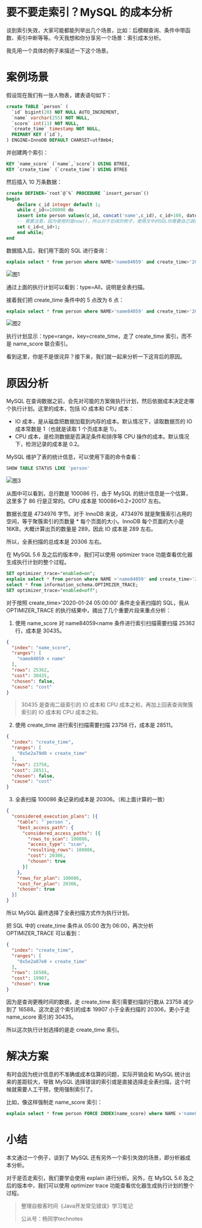 # 要不要走索引？MySQL 的成本分析

谈到索引失效，大家可能都能列举出几个场景，比如：后模糊查询、条件中带函数、索引中断等等。今天我想和你分享另一个场景：索引成本分析。

我先用一个具体的例子来描述一下这个场景。

# 案例场景

假设现在我们有一张人物表，建表语句如下：

```sql
create TABLE `person` (
  `id` bigint(20) NOT NULL AUTO_INCREMENT,
  `name` varchar(255) NOT NULL,
  `score` int(11) NOT NULL,
  `create_time` timestamp NOT NULL,
  PRIMARY KEY (`id`),
) ENGINE=InnoDB DEFAULT CHARSET=utf8mb4;

```

并创建两个索引：

```sql
KEY `name_score` (`name`,`score`) USING BTREE,
KEY `create_time` (`create_time`) USING BTREE
```

然后插入 10 万条数据：

```sql
create DEFINER=`root`@`%` PROCEDURE `insert_person`()
begin
    declare c_id integer default 1;
    while c_id<=100000 do
    insert into person values(c_id, concat('name',c_id), c_id+100, date_sub(NOW(), interval c_id second));
    -- 需要注意，因为使用的是now()，所以对于后续的例子，使用文中的SQL你需要自己调整条件，否则可能看不到文中的效果
    set c_id=c_id+1;
    end while;
end
```

数据插入后，我们用下面的 SQL 进行查询：

```sql
explain select * from person where NAME>'name84059' and create_time>'2020-01-24 05:00:00'
```

![图1](https://technotes.oss-cn-shenzhen.aliyuncs.com/2022/202211072137344.png)

通过上面的执行计划可以看到：type=All，说明是全表扫描。

接着我们把 create_time 条件中的 5 点改为 6 点：

```sql
explain select * from person where NAME>'name84059' and create_time>'2020-01-24 06:00:00'
```

![图2](https://technotes.oss-cn-shenzhen.aliyuncs.com/2022/202211072137741.png)

执行计划显示：type=range，key=create_time，走了 create_time 索引，而不是 name_score 联合索引。

看到这里，你是不是很诧异？接下来，我们就一起来分析一下这背后的原因。

# 原因分析

MySQL 在查询数据之前，会先对可能的方案做执行计划，然后依据成本决定走哪个执行计划。这里的成本，包括 IO 成本和 CPU 成本：

- IO 成本，是从磁盘把数据加载到内存的成本。默认情况下，读取数据页的 IO 成本常数是 1（也就是读取 1 个页成本是 1）。
- CPU 成本，是检测数据是否满足条件和排序等 CPU 操作的成本。默认情况下，检测记录的成本是 0.2。

MySQL 维护了表的统计信息，可以使用下面的命令查看：

```sql
SHOW TABLE STATUS LIKE 'person'
```

![图3](https://technotes.oss-cn-shenzhen.aliyuncs.com/2022/202211072138636.png)

从图中可以看到，总行数是 100086 行，由于 MySQL 的统计信息是一个估算，这里多了 86 行是正常的。CPU 成本是 100086*0.2=20017 左右。

数据长度是 4734976 字节。对于 InnoDB 来说，4734976 就是聚簇索引占用的空间，等于聚簇索引的页数量 * 每个页面的大小。InnoDB 每个页面的大小是 16KB，大概计算出页的数量是 289，因此 IO 成本是 289 左右。

所以，全表扫描的总成本是 20306 左右。

在 MySQL 5.6 及之后的版本中，我们可以使用 optimizer trace 功能查看优化器生成执行计划的整个过程。

```sql
SET optimizer_trace="enabled=on";
explain select * from person where NAME >'name84059' and create_time>'2020-01-24 05:00:00';
select * from information_schema.OPTIMIZER_TRACE;
SET optimizer_trace="enabled=off";
```

对于按照 create_time>'2020-01-24 05:00:00’ 条件走全表扫描的 SQL，我从 OPTIMIZER_TRACE 的执行结果中，摘出了几个重要片段来重点分析：

1. 使用 name_score 对 name84059<name 条件进行索引扫描需要扫描 25362 行，成本是 30435。

```json
{
  "index": "name_score",
  "ranges": [
    "name84059 < name"
  ],
  "rows": 25362,
  "cost": 30435,
  "chosen": false,
  "cause": "cost"
}
```

   > 30435 是查询二级索引的 IO 成本和 CPU 成本之和，再加上回表查询聚簇索引的 IO 成本和 CPU 成本之和。

2. 使用 create_time 进行索引扫描需要扫描 23758 行，成本是 28511。

```json
{
  "index": "create_time",
  "ranges": [
    "0x5e2a79d0 < create_time"
  ],
  "rows": 23758,
  "cost": 28511,
  "chosen": false,
  "cause": "cost"
}
```

3. 全表扫描 100086 条记录的成本是 20306。（和上面计算的一致）

```json
{
  "considered_execution_plans": [{
    "table": "`person`",
    "best_access_path": {
      "considered_access_paths": [{
        "rows_to_scan": 100086,
        "access_type": "scan",
        "resulting_rows": 100086,
        "cost": 20306,
        "chosen": true
      }]
    },
    "rows_for_plan": 100086,
    "cost_for_plan": 20306,
    "chosen": true
  }]
}
```

所以 MySQL 最终选择了全表扫描方式作为执行计划。

把 SQL 中的 create_time 条件从 05:00 改为 06:00，再次分析 OPTIMIZER_TRACE 可以看到：

```json
{
  "index": "create_time",
  "ranges": [
    "0x5e2a87e0 < create_time"
  ],
  "rows": 16588,
  "cost": 19907,
  "chosen": true
}
```

因为是查询更晚时间的数据，走 create_time 索引需要扫描的行数从 23758 减少到了 16588。这次走这个索引的成本 19907 小于全表扫描的 20306，更小于走 name_score 索引的 30435。

所以这次执行计划选择的是走 create_time 索引。

# 解决方案

有时会因为统计信息的不准确或成本估算的问题，实际开销会和 MySQL 统计出来的差距较大，导致 MySQL 选择错误的索引或是直接选择走全表扫描，这个时候就需要人工干预，使用强制索引了。

比如，像这样强制走 name_score 索引：

```sql
explain select * from person FORCE INDEX(name_score) where NAME >'name84059' and create_time>'2020-01-24 00:00:00'
```

# 小结

本文通过一个例子，谈到了 MySQL 还有另外一个索引失效的场景，即分析器成本分析。

对于是否走索引，我们要学会使用 explain 进行分析。另外，在 MySQL 5.6 及之后的版本中，我们可以使用 optimizer trace 功能查看优化器生成执行计划的整个过程。

> 整理自极客时间《Java开发常见错误》学习笔记
>
> 公从号：杨同学technotes